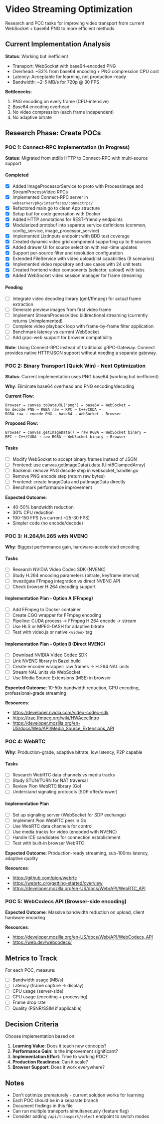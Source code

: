 # Video Streaming Optimization

Research and POC tasks for improving video transport from current WebSocket + base64 PNG to more efficient methods.

## Current Implementation Analysis

**Status**: Working but inefficient
- Transport: WebSocket with base64-encoded PNG
- Overhead: ~33% from base64 encoding + PNG compression CPU cost
- Latency: Acceptable for learning, not production-ready
- Bandwidth: ~2-5 MB/s for 720p @ 30 FPS

**Bottlenecks**:
1. PNG encoding on every frame (CPU-intensive)
2. Base64 encoding overhead
3. No video compression (each frame independent)
4. No adaptive bitrate

## Research Phase: Create POCs

### POC 1: Connect-RPC Implementation (In Progress)

**Status**: Migrated from stdlib HTTP to Connect-RPC with multi-source support

#### Completed
- [x] Added ImageProcessorService to proto with ProcessImage and StreamProcessVideo RPCs
- [x] Implemented Connect-RPC server in `webserver/pkg/interfaces/connectrpc/`
- [x] Refactored main.go to clean App structure
- [x] Setup buf for code generation with Docker
- [x] Added HTTP annotations for REST-friendly endpoints
- [x] Modularized protobuf into separate service definitions (common, config_service, image_processor_service)
- [x] Implemented ListInputs endpoint with BDD test coverage
- [x] Created dynamic video grid component supporting up to 9 sources
- [x] Added drawer UI for source selection with real-time updates
- [x] Support per-source filter and resolution configuration
- [x] Extended FileService with video upload/list capabilities (9 scenarios)
- [x] Implemented video repository and use cases with 24 unit tests
- [x] Created frontend video components (selector, upload) with tabs
- [x] Added WebSocket video session manager for frame streaming

#### Pending
- [ ] Integrate video decoding library (gmf/ffmpeg) for actual frame extraction
- [ ] Generate preview images from first video frame
- [ ] Implement StreamProcessVideo bidirectional streaming (currently returns Unimplemented)
- [ ] Complete video playback loop with frame-by-frame filter application
- [ ] Benchmark latency vs current WebSocket
- [ ] Add grpc-web support for browser compatibility

**Note**: Using Connect-RPC instead of traditional gRPC-Gateway. Connect provides native HTTP/JSON support without needing a separate gateway.

### POC 2: Binary Transport (Quick Win) - Next Optimization

**Status**: Current implementation uses PNG base64 (working but inefficient)

**Why**: Eliminate base64 overhead and PNG encoding/decoding

**Current Flow:**
```
Browser → canvas.toDataURL('png') → base64 → WebSocket → 
Go decode PNG → RGBA raw → RPC → C++/CUDA → 
RGBA raw → encode PNG → base64 → WebSocket → Browser
```

**Proposed Flow:**
```
Browser → canvas.getImageData() → raw RGBA → WebSocket binary → 
RPC → C++/CUDA → raw RGBA → WebSocket binary → Browser
```

#### Tasks
- [ ] Modify WebSocket to accept binary frames instead of JSON
- [ ] Frontend: use canvas.getImageData().data (Uint8ClampedArray)
- [ ] Backend: remove PNG decode step in websocket_handler.go
- [ ] Remove PNG encode step (return raw bytes)
- [ ] Frontend: create ImageData and putImageData directly
- [ ] Benchmark performance improvement

**Expected Outcome**: 
- 40-50% bandwidth reduction
- 30% CPU reduction
- 100-150 FPS (vs current ~25-30 FPS)
- Simpler code (no encode/decode)

### POC 3: H.264/H.265 with NVENC

**Why**: Biggest performance gain, hardware-accelerated encoding

#### Tasks
- [ ] Research NVIDIA Video Codec SDK (NVENC)
- [ ] Study H.264 encoding parameters (bitrate, keyframe interval)
- [ ] Investigate FFmpeg integration vs direct NVENC API
- [ ] Check browser H.264 decoding support

#### Implementation Plan - Option A (FFmpeg)
- [ ] Add FFmpeg to Docker container
- [ ] Create CGO wrapper for FFmpeg encoding
- [ ] Pipeline: CUDA process → FFmpeg H.264 encode → stream
- [ ] Use HLS or MPEG-DASH for adaptive bitrate
- [ ] Test with video.js or native `<video>` tag

#### Implementation Plan - Option B (Direct NVENC)
- [ ] Download NVIDIA Video Codec SDK
- [ ] Link NVENC library in Bazel build
- [ ] Create encoder wrapper: raw frames → H.264 NAL units
- [ ] Stream NAL units via WebSocket
- [ ] Use Media Source Extensions (MSE) in browser

**Expected Outcome**: 10-50x bandwidth reduction, GPU encoding, professional-grade streaming

**Resources**:
- https://developer.nvidia.com/video-codec-sdk
- https://trac.ffmpeg.org/wiki/HWAccelIntro
- https://developer.mozilla.org/en-US/docs/Web/API/Media_Source_Extensions_API

### POC 4: WebRTC

**Why**: Production-grade, adaptive bitrate, low latency, P2P capable

#### Tasks
- [ ] Research WebRTC data channels vs media tracks
- [ ] Study STUN/TURN for NAT traversal
- [ ] Review Pion WebRTC library (Go)
- [ ] Understand signaling protocols (SDP offer/answer)

#### Implementation Plan
- [ ] Set up signaling server (WebSocket for SDP exchange)
- [ ] Implement Pion WebRTC peer in Go
- [ ] Use WebRTC data channels for control
- [ ] Use media tracks for video (encoded with NVENC)
- [ ] Handle ICE candidates for connection establishment
- [ ] Test with built-in browser WebRTC

**Expected Outcome**: Production-ready streaming, sub-100ms latency, adaptive quality

**Resources**:
- https://github.com/pion/webrtc
- https://webrtc.org/getting-started/overview
- https://developer.mozilla.org/en-US/docs/Web/API/WebRTC_API

### POC 5: WebCodecs API (Browser-side encoding)


**Expected Outcome**: Massive bandwidth reduction on upload, client hardware encoding

**Resources**:
- https://developer.mozilla.org/en-US/docs/Web/API/WebCodecs_API
- https://web.dev/webcodecs/


## Metrics to Track

For each POC, measure:
- [ ] Bandwidth usage (MB/s)
- [ ] Latency (frame capture → display)
- [ ] CPU usage (server-side)
- [ ] GPU usage (encoding + processing)
- [ ] Frame drop rate
- [ ] Quality (PSNR/SSIM if applicable)

## Decision Criteria

Choose implementation based on:
1. **Learning Value**: Does it teach new concepts?
2. **Performance Gain**: Is the improvement significant?
3. **Implementation Effort**: Time to working POC?
4. **Production Readiness**: Can it scale?
5. **Browser Support**: Does it work everywhere?

## Notes

- Don't optimize prematurely - current solution works for learning
- Each POC should be in a separate branch
- Document findings in this file
- Can run multiple transports simultaneously (feature flag)
- Consider adding `/api/transport/select` endpoint to switch modes

